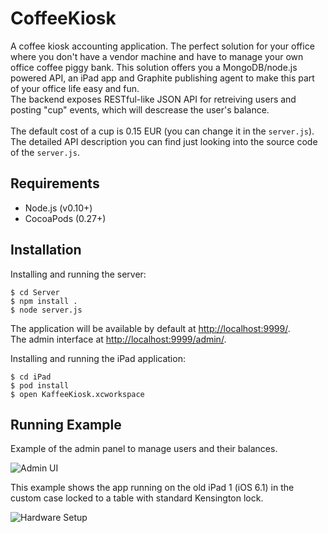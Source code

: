 CoffeeKiosk
===========

A coffee kiosk accounting application. The perfect solution for your office where you don't have a vendor machine and have to manage your own office coffee piggy bank. This solution offers you a MongoDB/node.js powered API, an iPad app and Graphite publishing agent to make this part of your office life easy and fun.<br/>
The backend exposes RESTful-like JSON API for retreiving users and posting "cup" events, which will descrease the user's balance.<br/><br/>
The default cost of a cup is 0.15 EUR (you can change it in the `server.js`). The detailed API description you can find just looking into the source code of the `server.js`.<br/>

Requirements
-----------

 - Node.js (v0.10+)
 - CocoaPods (0.27+)


Installation
-----------

Installing and running the server:

    $ cd Server
    $ npm install .
    $ node server.js
  
The application will be available by default at [http://localhost:9999/](http://localhost:9999/admin/).<br/>
The admin interface at [http://localhost:9999/admin/](http://localhost:9999/admin/).

Installing and running the iPad application:

    $ cd iPad
    $ pod install
    $ open KaffeeKiosk.xcworkspace

Running Example
-----------

Example of the admin panel to manage users and their balances.

![Admin UI](https://raw.github.com/U-Boot-Sidekicks/CoffeeKiosk/master/Screenshots/Image2.png)

This example shows the app running on the old iPad 1 (iOS 6.1) in the custom case locked to a table with standard Kensington lock.

![Hardware Setup](https://raw.github.com/U-Boot-Sidekicks/CoffeeKiosk/master/Screenshots/Image1.png)




